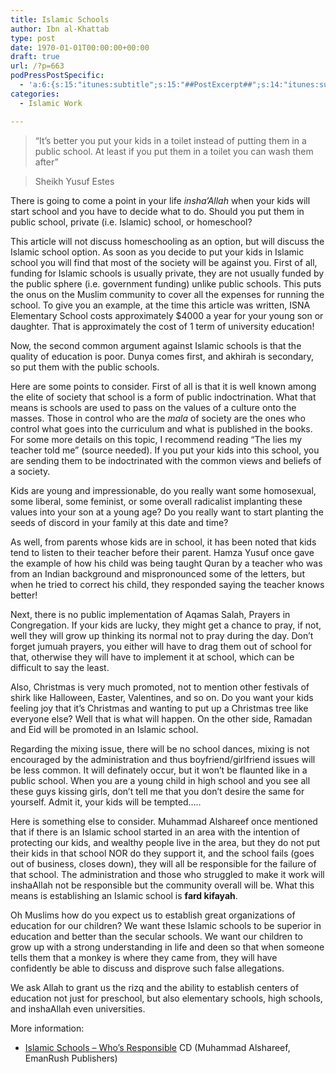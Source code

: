 ```yaml
---
title: Islamic Schools
author: Ibn al-Khattab
type: post
date: 1970-01-01T00:00:00+00:00
draft: true
url: /?p=663
podPressPostSpecific:
  - 'a:6:{s:15:"itunes:subtitle";s:15:"##PostExcerpt##";s:14:"itunes:summary";s:15:"##PostExcerpt##";s:15:"itunes:keywords";s:17:"##WordPressCats##";s:13:"itunes:author";s:10:"##Global##";s:15:"itunes:explicit";s:2:"No";s:12:"itunes:block";s:2:"No";}'
categories:
  - Islamic Work

---
```

> &#8220;It&#8217;s better you put your kids in a toilet instead of putting them in a public school. At least if you put them in a toilet you can wash them after&#8221;
  
> Sheikh Yusuf Estes 

There is going to come a point in your life _insha&#8217;Allah_ when your kids will start school and you have to decide what to do. Should you put them in public school, private (i.e. Islamic) school, or homeschool?

This article will not discuss homeschooling as an option, but will discuss the Islamic school option. As soon as you decide to put your kids in Islamic school you will find that most of the society will be against you. First of all, funding for Islamic schools is usually private, they are not usually funded by the public sphere (i.e. government funding) unlike public schools. This puts the onus on the Muslim community to cover all the expenses for running the school. To give you an example, at the time this article was written, ISNA Elementary School costs approximately $4000 a year for your young son or daughter. That is approximately the cost of 1 term of university education!

Now, the second common argument against Islamic schools is that the quality of education is poor. Dunya comes first, and akhirah is secondary, so put them with the public schools.

Here are some points to consider. First of all is that it is well known among the elite of society that school is a form of public indoctrination. What that means is schools are used to pass on the values of a culture onto the masses. Those in control who are the _mala_ of society are the ones who control what goes into the curriculum and what is published in the books. For some more details on this topic, I recommend reading &#8220;The lies my teacher told me&#8221; (source needed). If you put your kids into this school, you are sending them to be indoctrinated with the common views and beliefs of a society.

Kids are young and impressionable, do you really want some homosexual, some liberal, some feminist, or some overall radicalist implanting these values into your son at a young age? Do you really want to start planting the seeds of discord in your family at this date and time?

As well, from parents whose kids are in school, it has been noted that kids tend to listen to their teacher before their parent. Hamza Yusuf once gave the example of how his child was being taught Quran by a teacher who was from an Indian background and mispronounced some of the letters, but when he tried to correct his child, they responded saying the teacher knows better!

Next, there is no public implementation of Aqamas Salah, Prayers in Congregation. If your kids are lucky, they might get a chance to pray, if not, well they will grow up thinking its normal not to pray during the day. Don&#8217;t forget jumuah prayers, you either will have to drag them out of school for that, otherwise they will have to implement it at school, which can be difficult to say the least.

Also, Christmas is very much promoted, not to mention other festivals of shirk like Halloween, Easter, Valentines, and so on. Do you want your kids feeling joy that it&#8217;s Christmas and wanting to put up a Christmas tree like everyone else? Well that is what will happen. On the other side, Ramadan and Eid will be promoted in an Islamic school.

Regarding the mixing issue, there will be no school dances, mixing is not encouraged by the administration and thus boyfriend/girlfriend issues will be less common. It will definately occur, but it won&#8217;t be flaunted like in a public school. When you are a young child in high school and you see all these guys kissing girls, don&#8217;t tell me that you don&#8217;t desire the same for yourself. Admit it, your kids will be tempted&#8230;..

Here is something else to consider. Muhammad Alshareef once mentioned that if there is an Islamic school started in an area with the intention of protecting our kids, and wealthy people live in the area, but they do not put their kids in that school NOR do they support it, and the school fails (goes out of business, closes down), they will all be responsible for the failure of that school. The administration and those who struggled to make it work will inshaAllah not be responsible but the community overall will be. What this means is establishing an Islamic school is **fard kifayah**.

Oh Muslims how do you expect us to establish great organizations of education for our children? We want these Islamic schools to be superior in education and better than the secular schools. We want our children to grow up with a strong understanding in life and deen so that when someone tells them that a monkey is where they came from, they will have confidently be able to discuss and disprove such false allegations.

We ask Allah to grant us the rizq and the ability to establish centers of education not just for preschool, but also elementary schools, high schools, and inshaAllah even universities.

More information:

  * [Islamic Schools &#8211; Who&#8217;s Responsible][1] CD (Muhammad Alshareef, EmanRush Publishers)

 [1]: http://www.ilmquest.org/pc-291-186-12-dua-immortalized-in-the-quran-islamic-schools-1-cd-by-muhammad-alshareef.aspx